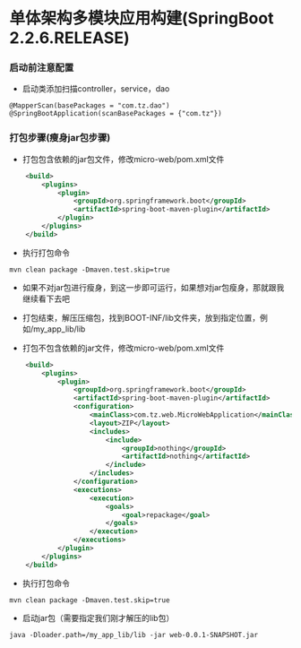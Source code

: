 # 单体架构多模块应用构建(SpringBoot 2.2.6.RELEASE)

### 启动前注意配置

* 启动类添加扫描controller，service，dao

```text
@MapperScan(basePackages = "com.tz.dao")
@SpringBootApplication(scanBasePackages = {"com.tz"})
```

### 打包步骤(瘦身jar包步骤)
* 打包包含依赖的jar包文件，修改micro-web/pom.xml文件

```xml
    <build>
        <plugins>
            <plugin>
                <groupId>org.springframework.boot</groupId>
                <artifactId>spring-boot-maven-plugin</artifactId>
            </plugin>
        </plugins>
    </build>
```

* 执行打包命令

```shell script
mvn clean package -Dmaven.test.skip=true
```

* 如果不对jar包进行瘦身，到这一步即可运行，如果想对jar包瘦身，那就跟我继续看下去吧

* 打包结束，解压压缩包，找到BOOT-INF/lib文件夹，放到指定位置，例如/my_app_lib/lib

* 打包不包含依赖的jar文件，修改micro-web/pom.xml文件
```xml
    <build>
        <plugins>
            <plugin>
                <groupId>org.springframework.boot</groupId>
                <artifactId>spring-boot-maven-plugin</artifactId>
                <configuration>
                    <mainClass>com.tz.web.MicroWebApplication</mainClass>
                    <layout>ZIP</layout>
                    <includes>
                        <include>
                            <groupId>nothing</groupId>
                            <artifactId>nothing</artifactId>
                        </include>
                    </includes>
                </configuration>
                <executions>
                    <execution>
                        <goals>
                            <goal>repackage</goal>
                        </goals>
                    </execution>
                </executions>
            </plugin>
        </plugins>
    </build>
```

* 执行打包命令

```shell script
mvn clean package -Dmaven.test.skip=true
```

* 启动jar包（需要指定我们刚才解压的lib包）

```shell script
java -Dloader.path=/my_app_lib/lib -jar web-0.0.1-SNAPSHOT.jar
```

